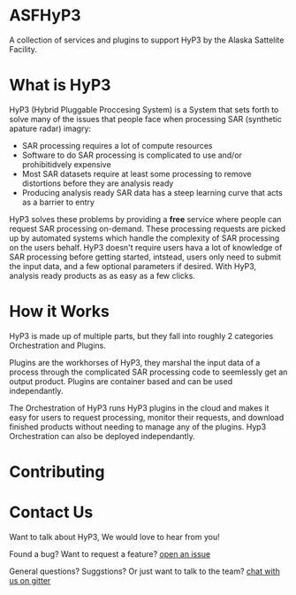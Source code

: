 # ASFHyP3
A collection of services and plugins to support HyP3 by the Alaska Sattelite Facility.

# What is HyP3
HyP3 (Hybrid Pluggable Proccesing System) is a System that sets forth to solve many of the issues that people face when processing SAR (synthetic apature radar) imagry:
* SAR processing requires a lot of compute resources
* Software to do SAR processing is complicated to use and/or prohibitidvely expensive
* Most SAR datasets require at least some processing to remove distortions before they are analysis ready
* Producing analysis ready SAR data has a steep learning curve that acts as a barrier to entry

HyP3 solves these problems by providing a **free** service where people can request SAR processing on-demand. These processing requests are picked up by automated systems which handle the complexity of SAR processing on the users behalf. HyP3 doesn't require users hava a lot of knowledge of SAR processing before getting started, intstead, users only need to submit the input data, and a few optional parameters if desired. With HyP3, analysis ready products as as easy as a few clicks.

# How it Works
HyP3 is made up of multiple parts, but they fall into roughly 2 categories Orchestration and Plugins. 

Plugins are the workhorses of HyP3, they marshal the input data of a process through the complicated SAR processing code to seemlessly get an output product. Plugins are container based and can be used independantly. 

The Orchestration of HyP3 runs HyP3 plugins in the cloud and makes it easy for users to request processing, monitor their requests, and download finished products without needing to manage any of the plugins. Hyp3 Orchestration can also be deployed independantly.

# Contributing

# Contact Us
Want to talk about HyP3, We would love to hear from you!

Found a bug? Want to request a feature? [open an issue](https://github.com/ASFHyP3/ASFHyP3/issues/new) 

General questions? Suggstions? Or just want to talk to the team? [chat with us on gitter](https://gitter.im/ASFHyP3/community)
